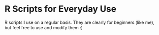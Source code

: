 R Scripts for Everyday Use
==========================

R scripts I use on a regular basis. They are clearly for beginners (like me), but feel free to use and modify them :)
